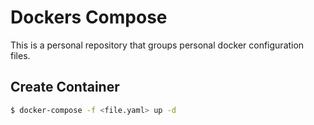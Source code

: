 # Dockers Compose

This is a personal repository that groups personal docker configuration files.

## Create Container

```bash
$ docker-compose -f <file.yaml> up -d
```
